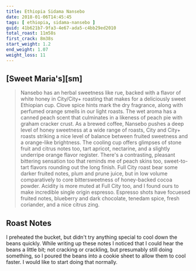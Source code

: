 ```yaml
---
title: Ethiopia Sidama Nansebo 
date: 2018-01-06T14:45:45
tags: [ ethiopia, sidama-nansebo ]
guid: 41b621b7-9fa3-4e67-ada5-c4bb29ed2010
total_roast: 11m58s
first_crack: 8m38s
start_weight: 1.2
end_weight: 1.07
weight_loss: 11
---
```


## [Sweet Maria's][sm]

> Nansebo has an herbal sweetness like rue, backed with a flavor of white honey
> in City/City+ roasting that makes for a deliciously sweet Ethiopian cup. Clove
> spice hints mark the dry fragrance, along with perfumed orange smells in our
> light roasts. The wet aroma has a canned peach scent that culminates in a
> likeness of peach pie with graham cracker crust. As a brewed coffee, Nansebo
> pushes a deep level of honey sweetness at a wide range of roasts, City and
> City+ roasts striking a nice level of balance between fruited sweetness and a
> orange-like brightness. The cooling cup offers glimpses of stone fruit and
> citrus notes too, tart apricot, nectarine, and a slightly underripe orange
> flavor register. There's a contrasting, pleasant bittering sensation too that
> reminds me of peach skins too, sweet-to-tart flavors rounding out the long
> finish. Full City roast bear some darker fruited notes, plum and prune juice,
> but in low volume comparatively to core bittersweetness of honey-backed cocoa
> powder. Acidity is more muted at Full City too, and I found ours to make
> incredible single origin espresso. Espresso shots have focuesed fruited notes,
> blueberry and dark chocolate, tenedam spice, fresh coriander, and a nice
> citrus zing.

## Roast Notes

I preheated the bucket, but didn't try anything special to cool down the beans
quickly.  While writing up these notes I noticed that I could hear the beans a
little bit; not cracking or crackling, but presumably still doing something, so
I poured the beans into a cookie sheet to allow them to cool faster.  I would
like to start doing that normally.

